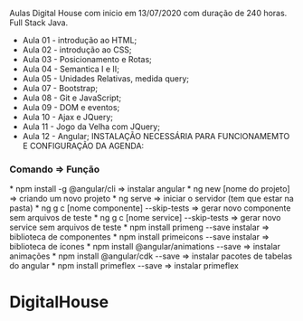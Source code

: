Aulas Digital House com inicio em 13/07/2020 com duração de 240 horas.
Full Stack Java.

* Aula 01 - introdução ao HTML;
* Aula 02 - introdução ao CSS;
* Aula 03 - Posicionamento e Rotas;
* Aula 04 - Semantica I e II;
* Aula 05 - Unidades Relativas, medida query;
* Aula 07 - Bootstrap;
* Aula 08 - Git e JavaScript;
* Aula 09 - DOM e eventos;
* Aula 10 - Ajax e JQuery;
* Aula 11 - Jogo da Velha com JQuery;
* Aula 12 - Angular;
INSTALAÇÃO NECESSÁRIA PARA FUNCIONAMEMTO E CONFIGURAÇÃO DA AGENDA: 

 <h3>Comando                                 =>       Função</h3>
* npm install -g @angular/cli             =>       instalar angular
* ng new [nome do projeto]                =>       criando um novo projeto
* ng serve                                =>       iniciar o servidor (tem que estar na pasta)
* ng g c [nome componente] --skip-tests   =>       gerar novo componente sem arquivos de teste
* ng g c [nome service] --skip-tests      =>       gerar novo service sem arquivos de teste
* npm install primeng --save instalar     =>       biblioteca de componentes
* npm install primeicons --save instalar  =>       biblioteca de ícones
* npm install @angular/animations --save  =>       instalar animações
* npm install @angular/cdk --save         =>       instalar pacotes de tabelas do angular
* npm install primeflex --save            =>       instalar primeflex



# DigitalHouse
